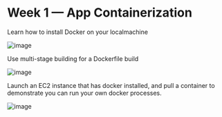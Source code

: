 # Week 1 — App Containerization

Learn how to install Docker on your localmachine

![image](https://user-images.githubusercontent.com/25341938/220719122-0148741a-574e-4cf9-a47e-d6a8d917b53b.png)

Use multi-stage building for a Dockerfile build

![image](https://user-images.githubusercontent.com/25341938/220719975-d39cc1d5-6e9a-4ded-a045-4133ff2610bc.png)

Launch an EC2 instance that has docker installed, and pull a container to demonstrate you can run your own docker processes. 

![image](https://user-images.githubusercontent.com/25341938/220724634-06394b83-e7bf-4c61-8964-2efe7d756980.png)

